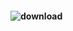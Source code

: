  
#### ![download](https://github.com/user-attachments/assets/b6fc01c9-bb9e-4e5b-82e2-918b13fe079c)  ##



